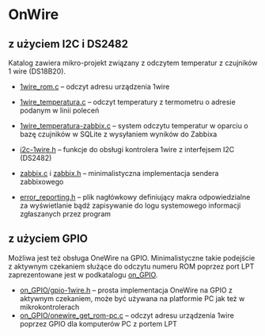 # OnWire

## z użyciem I2C i DS2482

Katalog zawiera mikro-projekt związany z odczytem temperatur z czujników 1 wire (DS18B20).

* [1wire_rom.c](1wire_rom.c) – odczyt adresu urządzenia 1wire
* [1wire_temperatura.c](1wire_temperatura.c) – odczyt temperatury z termometru o adresie podanym w linii poleceń
* [1wire_temperatura-zabbix.c](1wire_temperatura-zabbix.c) – system odczytu temperatur w oparciu o bazę czujników w SQLite z wysyłaniem wyników do Zabbixa

* [i2c-1wire.h](i2c-1wire.h) – funkcje do obsługi kontrolera 1wire z interfejsem I2C (DS2482)
* [zabbix.c](zabbix.c) i [zabbix.h](zabbix.h) – minimalistyczna implementacja sendera zabbixowego
* [error_reporting.h](error_reporting.h) – plik nagłówkowy definiujący makra odpowiedzialne za wyświetlanie bądź zapisywanie do logu systemowego informacji zgłaszanych przez program

## z użyciem GPIO

Możliwa jest też obsługa OneWire na GPIO.
Minimalistyczne takie podejście z aktywnym czekaniem służące do odczytu numeru ROM poprzez port LPT zaprezentowane jest w podkatalogu [on_GPIO](on_GPIO).

* [on_GPIO/gpio-1wire.h](on_GPIO/gpio-1wire.h) – prosta implementacja OneWire na GPIO z aktywnym czekaniem, może być używana na platformie PC jak też w mikrokontrolerach
* [on_GPIO/onewire_get_rom-pc.c](on_GPIO/onewire_get_rom-pc.c) – odczyt adresu urządzenia 1wire poprzez GPIO dla komputerów PC z portem LPT
